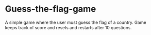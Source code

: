 # Guess-the-flag-game
A simple game where the user must guess the flag of a country. Game keeps track of score and resets and restarts after 10 questions.
